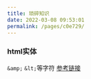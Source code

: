 ```yaml
---
title: 琐碎知识
date: 2022-03-08 09:53:01
permalink: /pages/c0e729/
---
```


### html实体

`&amp;` `&lt;`等字符
[参考链接](https://www.w3school.com.cn/charsets/ref_html_entities_4.asp)